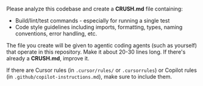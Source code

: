 Please analyze this codebase and create a **CRUSH.md** file containing:

- Build/lint/test commands - especially for running a single test
- Code style guidelines including imports, formatting, types, naming conventions, error handling, etc.

The file you create will be given to agentic coding agents (such as yourself) that operate in this repository. Make it about 20-30 lines long.
If there's already a **CRUSH.md**, improve it.

If there are Cursor rules (in `.cursor/rules/` or `.cursorrules`) or Copilot rules (in `.github/copilot-instructions.md`), make sure to include them.
